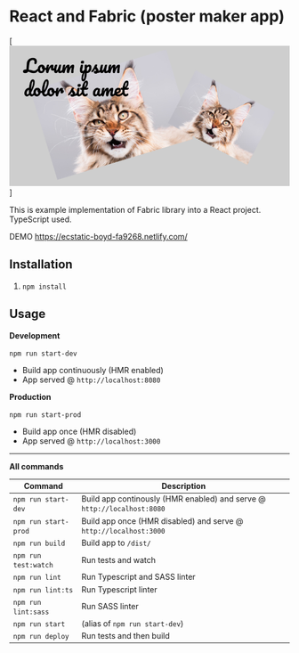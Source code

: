 # React and Fabric (poster maker app)


[![Cover](https://github.com/vygandas/js-react-fabric-ps/blob/master/src/assets/img/cover.png?raw=true)]

This is example implementation of Fabric library into a React project. TypeScript used.

DEMO https://ecstatic-boyd-fa9268.netlify.com/

## Installation
1. `npm install`

## Usage
**Development**

`npm run start-dev`

* Build app continuously (HMR enabled)
* App served @ `http://localhost:8080` 

**Production**

`npm run start-prod`

* Build app once (HMR disabled)
* App served @ `http://localhost:3000`

---

**All commands**

Command | Description
--- | ---
`npm run start-dev` | Build app continously (HMR enabled) and serve @ `http://localhost:8080`
`npm run start-prod` | Build app once (HMR disabled) and serve @ `http://localhost:3000`
`npm run build` | Build app to `/dist/` 
`npm run test:watch` | Run tests and watch
`npm run lint` | Run Typescript and SASS linter
`npm run lint:ts` | Run Typescript linter
`npm run lint:sass` | Run SASS linter
`npm run start` | (alias of `npm run start-dev`)
`npm run deploy` | Run tests and then build

